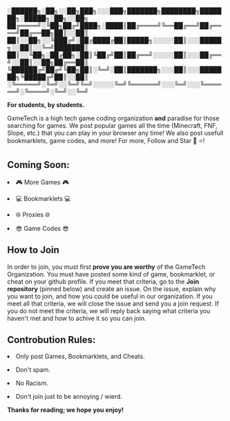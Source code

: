 <!DOCTYPE html>


<html>

<head>
<p>
░██████╗░██╗░░██╗███╗░░░███╗███████╗████████╗███████╗░█████╗░██╗░░██╗
██╔════╝░╚██╗██╔╝████╗░████║██╔════╝╚══██╔══╝██╔════╝██╔══██╗██║░░██║
██║░░██╗░░╚███╔╝░██╔████╔██║█████╗░░░░░██║░░░█████╗░░██║░░╚═╝███████║
██║░░╚██╗░██╔██╗░██║╚██╔╝██║██╔══╝░░░░░██║░░░██╔══╝░░██║░░██╗██╔══██║
╚██████╔╝██╔╝╚██╗██║░╚═╝░██║███████╗░░░██║░░░███████╗╚█████╔╝██║░░██║
░╚═════╝░╚═╝░░╚═╝╚═╝░░░░░╚═╝╚══════╝░░░╚═╝░░░╚══════╝░╚════╝░╚═╝░░╚═╝</p>
<p><b>For students, by students.</b></p>
<p>GxmeTech is a high tech game coding organization <b>and</b> paradise for those searching for games. We post popular games all the time (Minecraft, FNF, Slope, etc.) that you can play in your browser any time! We also post usefull bookmarklets, game codes, and more! For more, Follow and Star 👤 ⭐!</p>
</head>

<h2>Coming Soon:</h2>
<p><li>🎮 More Games 🎮</li></p>
<p><li>💻 Bookmarklets 💻</li></p>
<p><li>🌐 Proxies 🌐</li></p>
<p><li>😎 Game Codes 😎</li></p>

<h2>How to Join</h2>
<p>In order to join, you must first <b>prove you are worthy</b> of the GxmeTech Organization. You must have posted some kind of game, bookmarklet, or cheat on your github profile. If you meet that criteria, go to the <b>Join repository</b> (pinned below) and create an issue. On the issue, explain why you want to join, and how you could be useful in our organization. If you meet all that criteria, we will close the issue and send you a join request. If you do not meet the criteria, we will reply back saying what criteria you haven't met and how to achive it so you can join.</p>

<h2>Controbution Rules:</h2>
<p><li>Only post Games, Bookmarklets, and Cheats.</li></p>
<p><li>Don't spam.</li></p>
<p><li>No Racism.</li></p>
<p><li>Don't join just to be annoying / wierd.</li></p>

<footer><p><b>Thanks for reading; we hope you enjoy!</b></p></footer>

</html>
